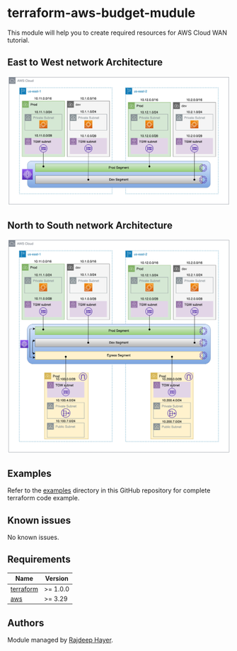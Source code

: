 # terraform-aws-budget-mudule
This module will help you to create required resources for AWS Cloud WAN tutorial.
## East to West network Architecture

![](images/aws_cloud_wan_east_west.jpeg)

## North to South network Architecture

![](images/aws_cloud_wan_north_south.jpeg)

## Examples
Refer to the [examples](https://github.com/rajdeep617/terraform-aws-cloudwan-tutorial/tree/master/examples) directory in this GitHub repository for complete terraform code example.

## Known issues

No known issues.

## Requirements

| Name | Version  |
|------|----------|
| <a name="requirement_terraform"></a> [terraform](#requirement\_terraform) | >= 1.0.0 |
| <a name="requirement_aws"></a> [aws](#requirement\_aws) | >= 3.29  |

## Authors
Module managed by [Rajdeep Hayer](https://github.com/rajdeep617).